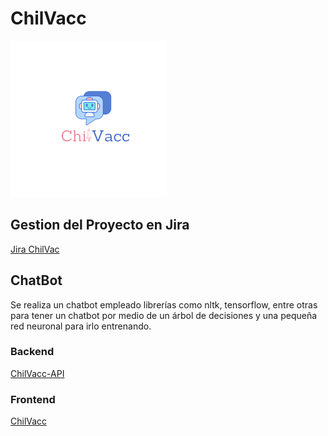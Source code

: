 # ChilVacc

[<img src="ChilVacc/src/image/ChilVacc.png" width="250" height="250">](https://github.com/eldelahoz/ChilVacc)

## Gestion del Proyecto en Jira

[Jira ChilVac](https://chill-vacc.atlassian.net/jira/software/projects/CHIL/boards/1/roadmap)

## ChatBot

Se realiza un chatbot empleado librerías como nltk, tensorflow, entre otras para tener un chatbot por medio de un árbol de decisiones y una pequeña red neuronal para irlo entrenando.

### Backend

[ChilVacc-API](https://github.com/eldelahoz/ChilVacc/tree/Entrega3/ChilVacc-API)

### Frontend

[ChilVacc](https://github.com/eldelahoz/ChilVacc/tree/Entrega3/ChilVacc)
